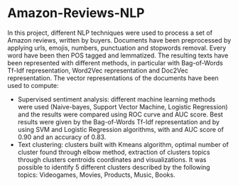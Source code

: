 # Amazon-Reviews-NLP
In this project, different NLP techniques were used to process a set of Amazon reviews, written by buyers. Documents have been preprocessed by applying urls, emojis, numbers, punctuation and stopwords removal. Every word have been then POS tagged and lemmatized. The resulting texts have been represented with different methods, in particular with Bag-of-Words Tf-Idf representation, Word2Vec representation and Doc2Vec representation. The vector representations of the documents have been used to compute:
  - Supervised sentiment analysis: different machine learning methods were used (Naive-bayes, Support Vector Machine, Logistic Regression) and the results were compared using ROC curve and AUC score. Best results were given by the Bag-of-Words Tf-Idf representation and by using SVM and Logistic Regression algorithms, with and AUC score of 0.90 and an accuracy of 0.83.
 - Text clustering: clusters built with Kmeans algorithm, optimal number of cluster found through elbow method, extraction of clusters topics through clusters centroids coordinates and visualizations. It was possible to identify 5 different clusters described by the following topics: Videogames, Movies, Products, Music, Books.
